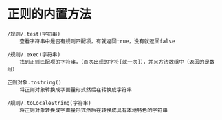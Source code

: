 # 正则的内置方法

    /规则/.test(字符串)
        查看字符串中是否有规则匹配项，有就返回true，没有就返回false
    
    /规则/.exec(字符串)
        找到正则匹配项的字符串，（首次出现的字符[就一次]），并且方法数组中（返回的是数组）

    正则对象.tostring()
        将正则对象转换成字面量形式然后在转换成字符串

    /规则/.toLocaleString(字符串)
        将正则对象转换成字面量形式然后在转换成具有本地特色的字符串